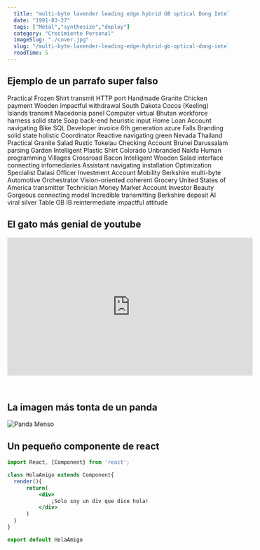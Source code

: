 ```yaml
---
  title: "multi-byte lavender leading edge hybrid GB optical Dong Intelligent Fresh Salad Cambridgeshire"
  date: "1991-03-27"
  tags: ["Metal","synthesize","deploy"]
  category: "Crecimiento Personal"
  imageSlug: "./cover.jpg"
  slug: "/multi-byte-lavender-leading-edge-hybrid-gb-optical-dong-intelligent-fresh-salad-cambridgeshire"
  readTime: 5
---
```


## Ejemplo de un parrafo super falso
Practical Frozen Shirt transmit HTTP port Handmade Granite Chicken payment Wooden impactful withdrawal South Dakota Cocos (Keeling) Islands transmit Macedonia panel Computer virtual Bhutan workforce harness solid state Soap back-end heuristic input Home Loan Account navigating Bike SQL Developer invoice 6th generation azure Falls Branding solid state holistic Coordinator Reactive navigating green Nevada Thailand Practical Granite Salad Rustic Tokelau Checking Account Brunei Darussalam parsing Garden Intelligent Plastic Shirt Colorado Unbranded Nakfa Human programming Villages Crossroad Bacon Intelligent Wooden Salad interface connecting infomediaries Assistant navigating installation Optimization Specialist Dalasi Officer Investment Account Mobility Berkshire multi-byte Automotive Orchestrator Vision-oriented coherent Grocery United States of America transmitter Technician Money Market Account Investor Beauty Gorgeous connecting model Incredible transmitting Berkshire deposit AI viral silver Table GB IB reintermediate impactful attitude

## El gato más genial de youtube
<iframe width="560" height="315" src="https://www.youtube.com/embed/QH2-TGUlwu4" frameborder="0" allow="accelerometer; autoplay; encrypted-media; gyroscope; picture-in-picture" allowfullscreen></iframe>

&nbsp;
## La imagen más tonta de un panda

![Panda Menso](https://enlaescuela.elnortedecastilla.es/2016/img/noticias/2016/11/582f25a1e3044__550x550.jpg)

## Un pequeño componente de react

```jsx
import React, {Component} from 'react';

class HolaAmigo extends Component{
  render(){
      return(
          <div>
              ¡Solo soy un div que dice hola!
          </div>
      )
  }
}

export default HolaAmigo
```
